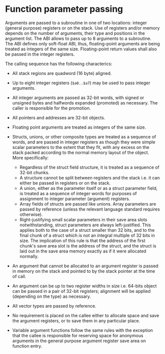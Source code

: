 # Function parameter passing

Arguments are passed to a subroutine in one of two locations: integer (general
purpose) registers or on the stack. Use of registers and/or memory depends on
the number of arguments, their type and positions in the argument list.
The ABI allows to pass up to 8 arguments to a subroutine. The ABI defines only
soft-float ABI, thus, floating-point arguments are being treated as integers
of the same size. Floating-point return values shall also be passed in
the integer registers.

The calling sequence has the following characterics:

* All stack regions are quadword (16 byte) aligned.
* Up to eight integer registers (`$a0..$a7`) may be used to pass integer
arguments.
* All integer arguments are passed as 32-bit words, with signed or unsigned
bytes and halfwords expanded (promoted) as necessary. The caller is
responsible for the promotion.
* All pointers and addresses are 32-bit objects.
* Floating point arguments are treated as integers of the same size.
* Structs, unions, or other composite types are treated as a sequence of
words, and are passed in integer registers as though they were simple scalar
parameters to the extent that they fit, with any excess on the stack packed
according to the normal memory layout of the object. More specifically:

    * Regardless of the struct field structure, it is treated as a sequence of
    32-bit chunks.
    * A structure cannot be split between registers and the stack i.e. it can
    either be passed in registers or on the stack.
    * A union, either as the parameter itself or as a struct parameter field,
    is treated as a sequence of integer words for purposes of assignment to
    integer parameter (argument) registers.
    * Array fields of structs are passed like unions. Array parameters are
    passed by reference (unless the relevant language standard requires
    otherwise).
    * Right-justifying small scalar parameters in their save area slots
    notwithstanding, struct parameters are always left-justified. This applies
    both to the case of a struct smaller than 32 bits, and to the final chunk
    of a struct which is not an integral multiple of 32 bits in size.
    The implication of this rule is that the address of the first chunk's save
    area slot is the address of the struct, and the struct is laid out in
    the save area memory exactly as if it were allocated normally.
 
* An argument that cannot be allocated to an argument register is passed in
memory on the stack and pointed to by the stack pointer at the time of call.
* An argument can be up to two register widths in size i.e. 64-bits object can
be passed in a pair of 32-bit registers; alignment will be applied (depending
on the type) as necessary.
* All vector types are passed by reference.
* No requirement is placed on the callee either to allocate space and save
the argument registers, or to save them in any particular place.
* Variable argument functions follow the same rules with the exception that
the callee is responsible for reserving space for anonymous arguments in
the general purpose argument register save area on function entry.
